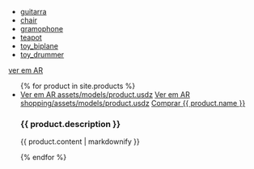- [guitarra](/assets/models/fender_stratocaster.usdz)
- [chair](/assets/models/chair_swan.usdz)
- [gramophone](/assets/models/gramophone.usdz)
- [teapot](/assets/models/teapot.usdz)
- [toy_biplane](/assets/models/toy_biplane.usdz)
- [toy_drummer](/assets/models/toy_drummer.usdz)


<script type="module" src="https://unpkg.com/@google/model-viewer/dist/model-viewer.min.js"></script>
<model-viewer src="https://modelviewer.dev/shared-assets/models/Astronaut.glb" alt="A 3D model of an astronaut" auto-rotate camera-controls></model-viewer>

[ver em AR](/assets/models/astronauta/astronauta.usdz)

<ul>
  {% for product in site.products %}
    <li>
      <a href="assets/models/{{ product.usdz }}">Ver em AR assets/models/product.usdz</a>
      <a href="shopping/assets/models/{{ product.usdz }}">Ver em AR shopping/assets/models/product.usdz</a>
      <a href="{{ product.link }}">Comprar {{ product.name }}</a>
      <h3>{{ product.description }}</h3>
      <p>{{ product.content | markdownify }}</p>
    </li>
  {% endfor %}
</ul>
